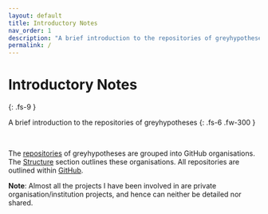 ```yaml
---
layout: default
title: Introductory Notes
nav_order: 1
description: "A brief introduction to the repositories of greyhypotheses"
permalink: /
---
```


# Introductory Notes
{: .fs-9 }

A brief introduction to the repositories of greyhypotheses
{: .fs-6 .fw-300 }

<br>

The <a href="https://github.com/greyhypotheses" target="\_blank">repositories</a> of greyhypotheses are grouped into GitHub organisations.  The [Structure](greyhypotheses/structure.md) section outlines these organisations.  All repositories are outlined within <a href="https://github.com/greyhypotheses" target="\_blank">GitHub</a>.

**Note**: Almost all the projects I have been involved in are private organisation/institution projects, and hence can neither be detailed nor shared.
